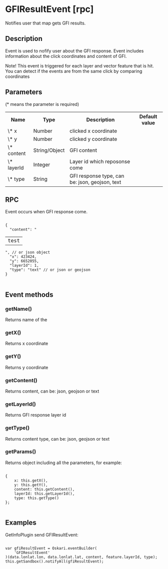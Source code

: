 # GFIResultEvent [rpc]

Notifies user that map gets GFI results.

## Description

Event is used to nofify user about the GFI response. Event includes information about the click coordinates and content of GFI.

Note! This event is triggered for each layer and vector feature that is hit. You can detect if the events are from the same click by comparing coordinates

## Parameters

(* means the parameter is required)

<table class="table">
<tr>
  <th> Name</th><th> Type</th><th> Description</th><th> Default value</th>
</tr>
<tr>
  <td> \* x</td><td> Number </td><td> clicked x coordinate </td><td> </td>
</tr>
<tr>
  <td> \* y </td><td> Number </td><td> clicked y coordinate </td><td> </td>
</tr>
<tr>
  <td> \* content </td><td> String/Object </td><td> GFI content </td><td> </td>
</tr>
<tr>
  <td> \* layerId </td><td> Integer </td><td> Layer id which reposonse come </td><td> </td>
</tr>
<tr>
  <td> \* type </td><td> String </td><td> GFI response type, can be: json, geojson, text </td><td> </td>
</tr>
</table>

## RPC

Event occurs when GFI response come.

<pre class="event-code-block">
<code>
{
  "content": "<table><tr><td>test</td></tr></table>", // or json object
  "x": 423424,
  "y": 6652055,
  "layerId": 1,
  "type": "text" // or json or geojson
}
</code>
</pre>

## Event methods

### getName()
Returns name of the

### getX()
Returns x coordinate

### getY()
Returns y coordinate

### getContent()
Returns content, can be: json, geojson or text

### getLayerId()
Returns GFI response layer id

### getType()
Returns content type, can be: json, geojson or text

### getParams()
Returns object including all the parameters, for example:
<pre class="event-code-block">
<code>
{
    x: this.getX(),
    y: this.getY(),
    content: this.getContent(),
    layerId: this.getLayerId(),
    type: this.getType()
};
</code>
</pre>

## Examples

GetInfoPlugin send GFIResultEvent:
<pre class="event-code-block">
<code>
var gfiResultEvent = Oskari.eventBuilder(
    'GFIResultEvent'
)(data.lonlat.lon, data.lonlat.lat, content, feature.layerId, type);
this.getSandbox().notifyAll(gfiResultEvent);
</code>
</pre>
